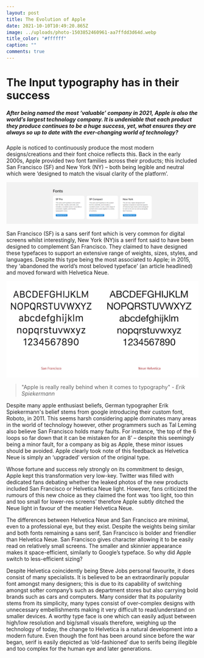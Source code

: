 ```yaml
---
layout: post
title: The Evolution of Apple
date: 2021-10-10T10:49:20.865Z
image: ../uploads/photo-1503852460961-aa7ffdd3d64d.webp
title_color: "#ffffff"
caption: ""
comments: true
---
```

# The Input typography has in their success

##### After being named the most ‘valuable’ company in 2021, Apple is also the world’s largest technology company. It is undeniable that each product they produce continues to be a huge success, yet, what ensures they are always so up to date with the ever-changing world of technology?

Apple is noticed to continuously produce the most modern designs/creations and their font choice reflects this. Back in the early 2000s, Apple provided two font families across their products; this included San Francisco (SF) and New York (NY) – both being legible and neutral which were ‘designed to match the visual clarity of the platform’. 

![This is the variations of the previous apple fonts and the captions demonstrate how/where they are best used ](../uploads/1-hx9owwhhi55sd7yiba27bg.png)

San Francisco (SF) is a sans serif font which is very common for digital screens whilst interestingly, New York (NY)is a serif font said to have been designed to complement San Francisco. They claimed to have designed these typefaces to support an extensive range of weights, sizes, styles, and languages. Despite this type being the most associated to Apple; in 2015, they ‘abandoned the world’s most beloved typeface’ (an article headlined) and moved forward with Helvetica Neue.

![Here demonstrates the difference between the previous and new typeface. ](../uploads/1-hzs5qtcfxgqtiwctbngggq.jpeg)



> "Apple is really really behind when it comes to typography" - *Erik Spiekermann*

Despite many apple enthusiast beliefs, German typographer Erik Spiekermann's belief stems from google introducing their custom font, Roboto, in 2011. This seems harsh considering apple dominates many areas in the world of technology however, other programmers such as Tal Leming also believe San Francisco holds many faults. For instance, ‘the top of the 6 loops so far down that it can be mistaken for an 8’ – despite this seemingly being a minor fault, for a company as big as Apple, these minor issues should be avoided. Apple clearly took note of this feedback as Helvetica Neue is simply an ‘upgraded’ version of the original type.

Whose fortune and success rely strongly on its commitment to design, Apple kept this transformation very low-key. Twitter was filled with dedicated fans debating whether the leaked photos of the new products included San Francisco or Helvetica Neue light. However, fans criticized the rumours of this new choice as they claimed the font was ‘too light, too thin and too small for lower-res screens’ therefore Apple subtly ditched the Neue light in favour of the meatier Helvetica Neue.

The differences between Helvetica Neue and San Francisco are minimal, even to a professional eye, but they exist. Despite the weights being similar and both fonts remaining a sans serif, San Francisco is bolder and friendlier than Helvetica Neue. San Francisco gives character allowing it to be easily read on relatively small screens. The smaller and skinnier appearance makes it space-efficient, similarly to Google’s typeface. So why did Apple switch to less-efficient sizing? 

Despite Helvetica coincidently being Steve Jobs personal favourite, it does consist of many specialists. It is believed to be an extraordinarily popular font amongst many designers; this is due to its capability of switching amongst softer company’s such as department stores but also carrying bold brands such as cars and computers. Many consider that its popularity stems from its simplicity, many types consist of over-complex designs with unnecessary embellishments making it very difficult to read/understand on smaller devices. A worthy type face is one which can easily adjust between high/low resolution and big/small visuals therefore, weighing up the technology of today, the change to Helvetica is a natural development into a modern future. Even though the font has been around since before the war began, serif is easily depicted as ‘old-fashioned’ due to serifs being illegible and too complex for the human eye and later generations.